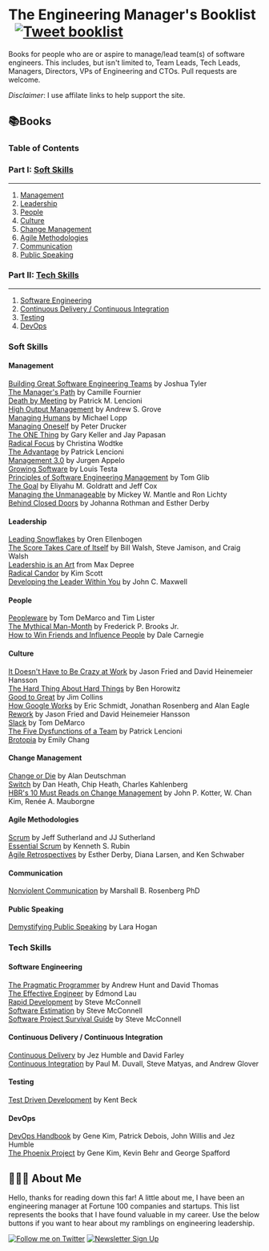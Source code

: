 
# The Engineering Manager's Booklist &nbsp; [![Tweet booklist](https://img.shields.io/twitter/url/:protocol(https|http)/:hostAndPath.svg?style=social)](https://twitter.com/home?status=The%20Engineering%20Manager%27s%20Booklist%20%40jesselpalmer%20https%3A%2F%2Fgithub.com%2Fjesselpalmer%2Fthe-engineering-managers-booklist)

Books for people who are or aspire to manage/lead team(s) of software engineers. This includes, but isn't limited to, Team Leads, Tech Leads, Managers, Directors, VPs of Engineering and CTOs. Pull requests are welcome.

*Disclaimer*: I use affilate links to help support the site.

## 📚Books

### Table of Contents

### Part I: [Soft Skills](#soft-skills)

---

1. [Management](#management)
1. [Leadership](#leadership)
1. [People](#people)
1. [Culture](#culture)
1. [Change Management](#change-management)
1. [Agile Methodologies](#agile-methodologies)
1. [Communication](#communication)
1. [Public Speaking](#public-speaking)

### Part II: [Tech Skills](#tech-skills)

---

1. [Software Engineering](#software-engineering)  
1. [Continuous Delivery / Continuous Integration](#continuous-delivery--continuous-integration)  
1. [Testing](#testing)
1. [DevOps](#DevOps)

### Soft Skills

#### Management

[Building Great Software Engineering Teams](https://amzn.to/2ExjxDi) by Joshua Tyler  
[The Manager's Path](https://amzn.to/2XmUJW2) by Camille Fournier  
[Death by Meeting](https://amzn.to/2Exzfyq) by Patrick M. Lencioni  
[High Output Management](https://amzn.to/2tGnM9m) by Andrew S. Grove  
[Managing Humans](https://amzn.to/2BRGJdK) by Michael Lopp  
[Managing Oneself](https://amzn.to/2VtSb75) by Peter Drucker  
[The ONE Thing](https://amzn.to/2EzHIkT) by Gary Keller and Jay Papasan  
[Radical Focus](https://amzn.to/2EiDFYC) by Christina Wodtke  
[The Advantage](https://amzn.to/2H7MCXF) by Patrick Lencioni  
[Management 3.0](https://amzn.to/2HaqDzH) by Jurgen Appelo  
[Growing Software](https://amzn.to/2BVxNnQ) by Louis Testa  
[Principles of Software Engineering Management](https://amzn.to/2tDZpJA) by Tom Glib  
[The Goal](https://amzn.to/2T81QU9) by Eliyahu M. Goldratt and Jeff Cox  
[Managing the Unmanageable](https://amzn.to/2tKuECF) by Mickey W. Mantle and Ron Lichty  
[Behind Closed Doors](https://amzn.to/2VpHqCx) by Johanna Rothman and Esther Derby

#### Leadership

[Leading Snowflakes](http://leadingsnowflakes.com/) by Oren Ellenbogen  
[The Score Takes Care of Itself](https://amzn.to/2SxnVGj) by Bill Walsh, Steve Jamison, and Craig Walsh  
[Leadership is an Art](https://amzn.to/2Ewby8H) from Max Depree  
[Radical Candor](https://amzn.to/2SyNab8) by Kim Scott  
[Developing the Leader Within You](https://amzn.to/2tMDRdH) by John C. Maxwell  

#### People

[Peopleware](https://amzn.to/2tHmz1Q) by Tom DeMarco and Tim Lister  
[The Mythical Man-Month](https://amzn.to/2C00XlT) by Frederick P. Brooks Jr.  
[How to Win Friends and Influence People](https://amzn.to/2EsNV0J) by Dale Carnegie  

#### Culture

[It Doesn't Have to Be Crazy at Work](https://amzn.to/2EnPNI4) by Jason Fried and David Heinemeier Hansson  
[The Hard Thing About Hard Things](https://amzn.to/2Es7p5m) by Ben Horowitz  
[Good to Great](https://amzn.to/2Xu9WER) by Jim Collins  
[How Google Works](https://amzn.to/2GU9sTo) by Eric Schmidt, Jonathan Rosenberg and Alan Eagle  
[Rework](https://amzn.to/2TaCpRx) by Jason Fried and David Heinemeier Hansson  
[Slack](https://amzn.to/2Xw0twR) by Tom DeMarco  
[The Five Dysfunctions of a Team](https://amzn.to/2NBtlPK) by Patrick Lencioni  
[Brotopia](https://amzn.to/2SDVmai) by Emily Chang  

#### Change Management

[Change or Die](https://amzn.to/2NBgTPR) by Alan Deutschman  
[Switch](https://amzn.to/2GV3rFZ) by Dan Heath, Chip Heath, Charles Kahlenberg  
[HBR's 10 Must Reads on Change Management](https://amzn.to/2NBBu6S) by John P. Kotter, W. Chan Kim, Renée A. Mauborgne  

#### Agile Methodologies

[Scrum](https://amzn.to/2IXg2uu) by Jeff Sutherland and JJ Sutherland  
[Essential Scrum](https://amzn.to/2Ugg41t) by Kenneth S. Rubin  
[Agile Retrospectives](https://amzn.to/2XsnwbQ) by Esther Derby, Diana Larsen, and Ken Schwaber  

#### Communication

[Nonviolent Communication](https://amzn.to/2ErH47y) by Marshall B. Rosenberg PhD  

#### Public Speaking

[Demystifying Public Speaking](https://amzn.to/2XAmbzV) by Lara Hogan  

### Tech Skills

#### Software Engineering

[The Pragmatic Programmer](https://amzn.to/2tNfTz5) by Andrew Hunt and David Thomas  
[The Effective Engineer](https://amzn.to/2ExGNjo) by Edmond Lau  
[Rapid Development](https://amzn.to/2GXwity) by Steve McConnell  
[Software Estimation](https://www.amazon.com/Software-Estimation-Demystifying-Developer-Practices/dp/0735605351) by Steve McConnell  
[Software Project Survival Guide](https://www.amazon.com/dp/1572316217) by Steve McConnell  

#### Continuous Delivery / Continuous Integration

[Continuous Delivery](https://www.amazon.com/Continuous-Delivery-Deployment-Automation-Addison-Wesley/dp/0321601912) by Jez Humble and David Farley  
[Continuous Integration](https://www.amazon.com/gp/product/0321336380) by Paul M. Duvall, Steve Matyas, and Andrew Glover  

#### Testing

[Test Driven Development](https://www.amazon.com/Test-Driven-Development-Kent-Beck/dp/0321146530) by Kent Beck  

#### DevOps

[DevOps Handbook](https://www.amazon.com/DevOps-Handbook-World-Class-Reliability-Organizations/dp/1942788002) by Gene Kim, Patrick Debois, John Willis and Jez Humble  
[The Phoenix Project](https://www.amazon.com/Phoenix-Project-DevOps-Helping-Business-ebook/dp/B00AZRBLHO) by Gene Kim, Kevin Behr and George Spafford  

## 👨🏾‍💻 About Me

Hello, thanks for reading down this far! A little about me, I have been an engineering manager at Fortune 100 companies and startups. This list represents the books that I have found valuable in my career. Use the below buttons if you want to hear about my ramblings on engineering leadership.

 [![Follow me on Twitter](https://img.shields.io/badge/Follow%20me%20on%20Twitter-%40jesselpalmer-blue.svg)](https://twitter.com/jesselpalmer) [![Newsletter Sign Up](https://img.shields.io/badge/Sign%20up%20for%20my%20Newsletter-On%20Engineering%20Leadership-blue.svg)](https://tinyletter.com/jesselpalmer)
